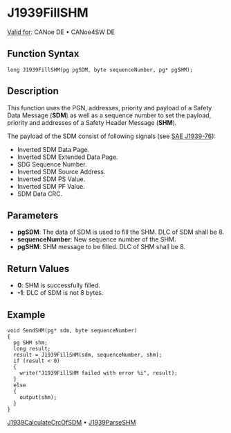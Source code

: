 # J1939FillSHM

[Valid for](../../../Shared/FeatureAvailability.md):  CANoe DE • CANoe4SW DE

## Function Syntax

```plaintext
long J1939FillSHM(pg pgSDM, byte sequenceNumber, pg* pgSHM);
```

## Description

This function uses the PGN, addresses, priority and payload of a Safety Data Message (**SDM**) as well as a sequence number to set the payload, priority and addresses of a Safety Header Message (**SHM**).

The payload of the SDM consist of following signals (see [SAE J1939-76](../../../CANoeCANalyzer/J1939/j1939basics/j1939FunctionalSafety.md)):

- Inverted SDM Data Page.
- Inverted SDM Extended Data Page.
- SDG Sequence Number.
- Inverted SDM Source Address.
- Inverted SDM PS Value.
- Inverted SDM PF Value.
- SDM Data CRC.

## Parameters

- **pgSDM**: The data of SDM is used to fill the SHM. DLC of SDM shall be 8.
- **sequenceNumber**: New sequence number of the SHM.
- **pgSHM**: SHM message to be filled. DLC of SHM shall be 8.

## Return Values

- **0**: SHM is successfully filled.
- **-1**: DLC of SDM is not 8 bytes.

## Example

```plaintext
void SendSHM(pg* sdm, byte sequenceNumber)
{
  pg SHM shm;
  long result;
  result = J1939FillSHM(sdm, sequenceNumber, shm);
  if (result < 0)
  {
    write("J1939FillSHM failed with error %i", result);
  }
  else
  {
    output(shm);
  }
}
```

[J1939CalculateCrcOfSDM](CAPLfunctionJ1939CalculateCrcOfSDM.md) • [J1939ParseSHM](CAPLfunctionJ1939ParseSHM.md)
